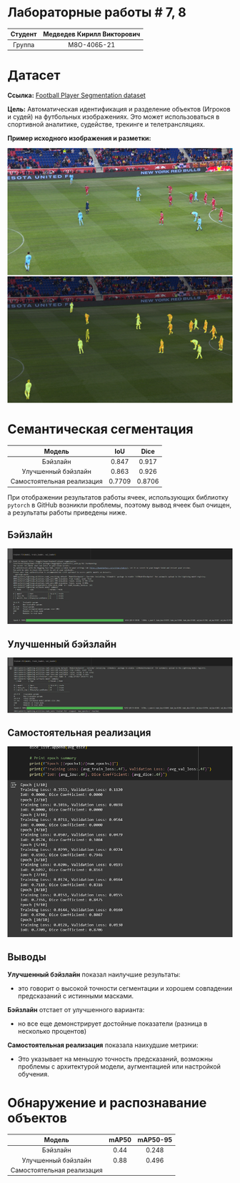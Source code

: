 # Лабораторные работы # 7, 8

| Студент   | Медведев Кирилл Викторович   |
|:-----------:|:-----------:|
| Группа    | М8О-406Б-21    |

# Датасет

**Ссылка:** [Football Player Segmentation dataset](https://www.kaggle.com/discussions/getting-started/401717)

**Цель:** Автоматическая идентификация и разделение объектов (Игроков и судей) на футбольных изображениях. Это может использоваться в спортивной аналитике, судействе, трекинге и телетрансляциях.

**Пример исходного изображения и разметки:**

![img](img/img.png)
![mask](img/mask.png)

# Семантическая сегментация

| Модель   | IoU | Dice |
|:-----------:|:-----------:|:------:|
| Бэйзлайн  |  0.847   | 0.917 |
| Улучшенный бэйзлайн  |  0.863   | 0.926 |
| Самостоятельная реализация | 0.7709 | 0.8706 |

При отображении результатов работы ячеек, использующих библиотку `pytorch` в GitHub возникли проблемы, поэтому вывод ячеек был очищен, а результаты работы приведены ниже.

## **Бэйзлайн**
![baseline](img/baseline.png)

## **Улучшенный бэйзлайн**
![baseline](img/better_baseline.png)

## **Самостоятельная реализация**
![selfmade](img/selfmade.png)

## Выводы
**Улучшенный бэйзлайн** показал наилучшие результаты:
- это говорит о высокой точности сегментации и хорошем совпадении предсказаний с истинными масками.

**Бэйзлайн** отстает от улучшенного варианта:
- но все еще демонстрирует достойные показатели (разница в несколько процентов)

**Самостоятельная реализация** показала наихудшие метрики:
- Это указывает на меньшую точность предсказаний, возможны проблемы с архитектурой модели, аугментацией или настройкой обучения.


# Обнаружение и распознавание объектов

| Модель   | mAP50 | mAP50-95 |
|:-----------:|:-----------:|:------:|
| Бэйзлайн  |  0.44   | 0.248 |
| Улучшенный бэйзлайн  | 0.88 | 0.496 |
| Самостоятельная реализация |  |  |